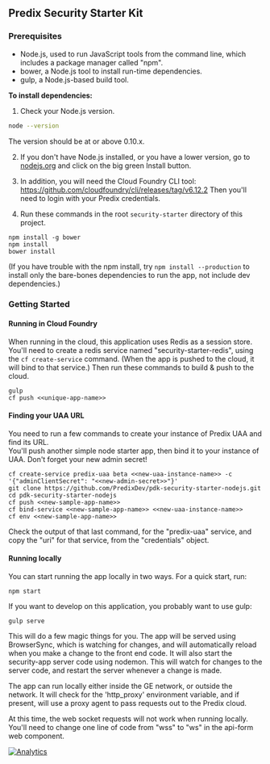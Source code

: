 ## Predix Security Starter Kit

### Prerequisites

- Node.js, used to run JavaScript tools from the command line, which includes a package manager called "npm".
- bower, a Node.js tool to install run-time dependencies.
- gulp, a Node.js-based build tool.

**To install dependencies:**

1)  Check your Node.js version.

```sh
node --version
```

The version should be at or above 0.10.x.

2)  If you don't have Node.js installed, or you have a lower version, go to [nodejs.org](https://nodejs.org) and click on the big green Install button.

3) In addition, you will need the Cloud Foundry CLI tool:
<https://github.com/cloudfoundry/cli/releases/tag/v6.12.2>
Then you'll need to login with your Predix credentials.

4) Run these commands in the root `security-starter` directory of this project.
```
npm install -g bower
npm install
bower install
```
(If you have trouble with the npm install, try `npm install --production` to install only the bare-bones dependencies to run the app, not include dev dependencies.)

### Getting Started

#### Running in Cloud Foundry
When running in the cloud, this application uses Redis as a session store.
You'll need to create a redis service named "security-starter-redis", using the `cf create-service` command.  (When the app is pushed to the cloud, it will bind to that service.)
Then run these commands to build & push to the cloud.
```
gulp
cf push <<unique-app-name>>
```

#### Finding your UAA URL
You need to run a few commands to create your instance of Predix UAA and find its URL.  
You'll push another simple node starter app, then bind it to your instance of UAA.  Don't forget your new admin secret!
```
cf create-service predix-uaa beta <<new-uaa-instance-name>> -c '{"adminClientSecret": "<<new-admin-secret>>"}'
git clone https://github.com/PredixDev/pdk-security-starter-nodejs.git
cd pdk-security-starter-nodejs
cf push <<new-sample-app-name>>
cf bind-service <<new-sample-app-name>> <<new-uaa-instance-name>>
cf env <<new-sample-app-name>>
```
Check the output of that last command, for the "predix-uaa" service, and copy the "uri" for that service, from the "credentials" object.

#### Running locally
You can start running the app locally in two ways.  For a quick start, run:
```
npm start
```
If you want to develop on this application, you probably want to use gulp:
```
gulp serve
```
This will do a few magic things for you.  The app will be served using BrowserSync, which is watching for changes, and will automatically reload when you make a change to the front end code.  It will also start the security-app server code using nodemon.  This will watch for changes to the server code, and restart the server whenever a change is made.

The app can run locally either inside the GE network, or outside the network.  It will check for the 'http_proxy' environment variable, and if present, will use a proxy agent to pass requests out to the Predix cloud.

At this time, the web socket requests will not work when running locally.  You'll need to change one line of code from "wss" to "ws" in the api-form web component.

[![Analytics](https://ga-beacon.appspot.com/UA-82773213-1/predix-tool-kit/readme?pixel)](https://github.com/PredixDev)

